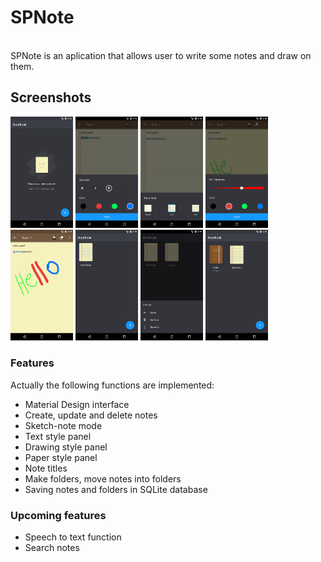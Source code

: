 # SPNote

<br>
SPNote is an aplication that allows user to write some notes and draw on them.


## Screenshots
[<img src="https://raw.githubusercontent.com/FarshidABZ/SPNote/master/art/empty-state.png" width=100>](https://raw.githubusercontent.com/FarshidABZ/SPNote/master/art/empty-state.png)
[<img src="https://raw.githubusercontent.com/FarshidABZ/SPNote/master/art/text-style.png" width=100>](https://raw.githubusercontent.com/FarshidABZ/SPNote/master/art/text-style.png)
[<img src="https://raw.githubusercontent.com/FarshidABZ/SPNote/master/art/paper-style.png" width=100>](https://raw.githubusercontent.com/FarshidABZ/SPNote/master/art/paper-style.png)
[<img src="https://raw.githubusercontent.com/FarshidABZ/SPNote/master/art/drawing-style.png" width=100>](https://raw.githubusercontent.com/FarshidABZ/SPNote/master/art/drawing-style.png)
[<img src="https://raw.githubusercontent.com/FarshidABZ/SPNote/master/art/document.png" width=100>](https://raw.githubusercontent.com/FarshidABZ/SPNote/master/art/document.png)
[<img src="https://raw.githubusercontent.com/FarshidABZ/SPNote/master/art/home.png" width=100>](https://raw.githubusercontent.com/FarshidABZ/SPNote/master/art/home.png)
[<img src="https://raw.githubusercontent.com/FarshidABZ/SPNote/master/art/more-action.png" width=100>](https://raw.githubusercontent.com/FarshidABZ/SPNote/master/art/more-action.png)
[<img src="https://raw.githubusercontent.com/FarshidABZ/SPNote/master/art/doc-folder.png" width=100>](https://raw.githubusercontent.com/FarshidABZ/SPNote/master/art/doc-folder.png)


### Features
Actually the following functions are implemented:
- Material Design interface
- Create, update and delete notes
- Sketch-note mode
- Text style panel
- Drawing style panel
- Paper style panel
- Note titles
- Make folders, move notes into folders
- Saving notes and folders in SQLite database

### Upcoming features
- Speech to text function
- Search notes


